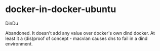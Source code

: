 # docker-in-docker-ubuntu
DinDu

Abandoned. It doesn't add any value over docker's own dind docker. At least it a (dis)proof of concept - macvlan causes dns to fail in a dind environment.
